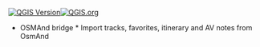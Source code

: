 [![QGIS Version](https://img.shields.io/badge/QGIS-3.x-green)](https://qgis.org)[![QGIS.org](https://img.shields.io/badge/QGIS.org-published-green)](https://plugins.qgis.org/plugins/OsmAnd_bridge/#plugin-versions)

* OSMAnd bridge *
Import tracks, favorites, itinerary and AV notes from OsmAnd
